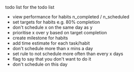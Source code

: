 todo list for the todo list
- view performance for habits n_completed / n_scheduled
- set targets for habits e.g. 80% completion
- don't schedule x on the same day as y
- prioritise x over y based on target completion
- create milestone for habits
- add time estimate for each task/habit
- don't schedule more than x mins a day
- set rule to not schedule more often than every x days
- flag to say that you don't want to do it
- don't schedule on this day
